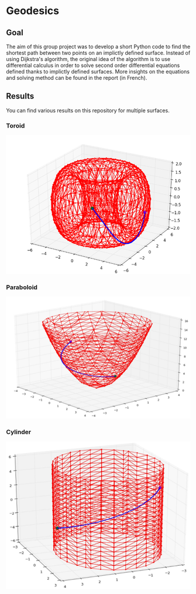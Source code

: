 # Geodesics

## Goal

The aim of this group project was to develop a short Python code to find the shortest path between two points on an implictly defined surface.
Instead of using Dijkstra's algorithm, the original idea of the algorithm is to use differential calculus in order to solve second order differential equations defined thanks to implictly defined surfaces. More insights on the equations and solving method can be found in the report (in French).

## Results

You can find various results on this repository for multiple surfaces.

### Toroid
![alt text](https://github.com/TheoGreg/Geodesics/blob/master/ResultsPictures/Tore_1.png?raw=true)

### Paraboloid
![alt text](https://github.com/TheoGreg/Geodesics/blob/master/ResultsPictures/Paraboloid_2.jpg?raw=true)

### Cylinder
![alt text](https://github.com/TheoGreg/Geodesics/blob/master/ResultsPictures/Cylinder.jpg?raw=true)
